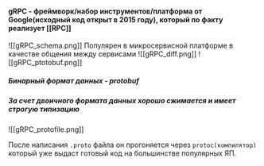 
#### __gRPC__ - фреймворк/набор инструментов/платформа от Google(исходный код открыт в 2015 году), который по факту реализует [[RPC]]

![[gRPC_schema.png]]
Популярен в микросервисной платформе в качестве общения между сервисами
![[gRPC_diff.png]]
![[gRPC_ptotobuf.png]]
##### Бинарный формат данных - __protobuf__
##### За счет двоичного формата данных хорошо сжимается и имеет строгую типизацию

![[gRPC_protofile.png]]

После написания `.proto` файла он прогоняется через `protoc(компилятор)` который уже выдаст готовый код на большинстве популярных ЯП.
